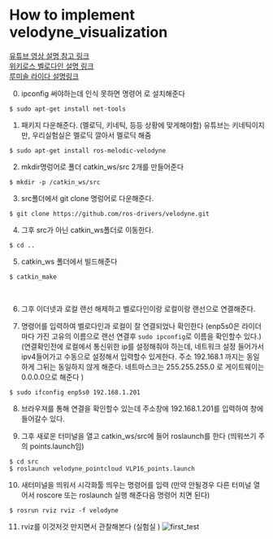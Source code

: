 # How to implement velodyne_visualization

[유튜브 영상 설명 참고 링크](https://youtu.be/QtChxWFEVlk) <br/>
[위키로스 벨로다인 설명 링크](http://wiki.ros.org/velodyne/Tutorials/Getting%20Started%20with%20the%20Velodyne%20VLP16) <br/>
[루미솔 라이다 설명링크](http://www.lumisol.co.kr/sub/reference/lidar.asp?mode=view&bid=4&s_type=&s_keyword=&s_cate=&idx=212&page=1) <br/>



0. ipconfig 써야하는데 인식 못하면 명령어 로 설치해준다
```
$ sudo apt-get install net-tools
```


1. 패키지 다운해준다. (멜로딕, 키네틱, 등등 상황에 맞게해야함) 유튜브는 키네틱이지만, 우리실험실은 멜로딕 깔아서 멜로딕 해줌
```
$ sudo apt-get install ros-melodic-velodyne
```

2. mkdir명렁어로 폴더 catkin_ws/src 2개를 만들어준다
```
$ mkdir -p /catkin_ws/src
```

3. src폴더에서 git clone 명렁어로 다운해준다.
```
$ git clone https://github.com/ros-drivers/velodyne.git
```


4. 그후 src가 아닌 catkin_ws폴더로 이동한다.
```
$ cd ..
```


5. catkin_ws 폴더에서 빌드해준다 
```
$ catkin_make
```


<br/>

6. 그후 이더넷과 로컬 랜선 해제하고 벨로다인이랑 로컬이랑 랜선으로 연결해준다.


7. 명령어를 입력하여 벨로다인과 로컬이 잘 연결되었나 확인한다 (enp5s0은 라이더마다 가진 고유의 이름으로 랜선 연결후 `sudo ipconfig`로 이름을 확인할수 있다.) (연결확인전에 로컬에서 통신위한 ip를 설정해줘야 하는데, 네트워크 설정 들어가서 ipv4들어가고 수동으로 설정해서 입력할수 있게한다. 주소 192.168.1 까지는 동일하게 그뒤는 동일하지 않게 해준다. 네트마스크는 255.255.255.0 로 게이트웨이는 0.0.0.0으로 해준다 )
```
$ sudo ifconfig enp5s0 192.168.1.201
```

8. 브라우져를 통해 연결을 확인할수 있는데 주소창에 192.168.1.201를 입력하여 창에 들어갈수 있다. <br/>


9. 그후 새로운 터미널을 열고 catkin_ws/src에 들어 roslaunch를 한다 (띄워쓰기 주의 points.launch임)
```
$ cd src
$ roslaunch velodyne_pointcloud VLP16_points.launch
```

10. 새터미널을 띄워서 시각화툴 띄우는 명령어를 입력 (만약 안될경우 다른 터미널 열어서 roscore 또는 roslaunch 실행 해준다음 명령어 치면 된다)
```
$ rosrun rviz rviz -f velodyne
```

11. rviz를 이것저것 만지면서 관찰해본다 (실험실 )
![first_test](https://user-images.githubusercontent.com/79103625/178249246-bdf1a14a-b2d3-4f05-b640-4d9282d6a996.png)
